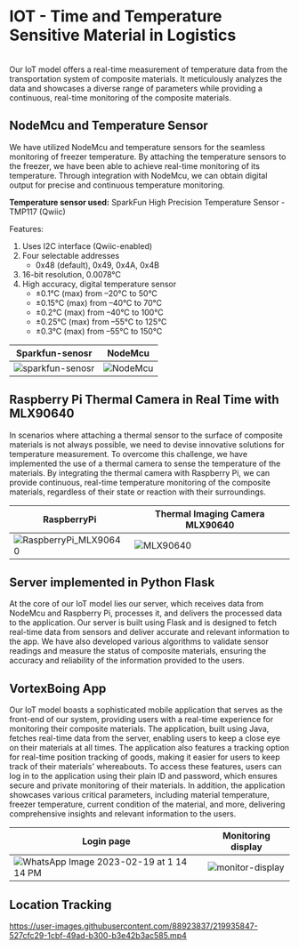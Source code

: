# IOT - Time and Temperature Sensitive Material in Logistics

<br>
Our IoT model offers a real-time measurement of temperature data from the transportation system of composite materials. It meticulously analyzes the data and showcases a diverse range of parameters while providing a continuous, real-time monitoring of the composite materials.


## NodeMcu and Temperature Sensor

We have utilized NodeMcu and temperature sensors for the seamless monitoring of freezer temperature. By attaching the temperature sensors to the freezer, we have been able to achieve real-time monitoring of its temperature. Through integration with NodeMcu, we can obtain digital output for precise and continuous temperature monitoring.


**Temperature sensor used:**
SparkFun High Precision Temperature Sensor - TMP117 (Qwiic)

Features:
1. Uses I2C interface (Qwiic-enabled)
2. Four selectable addresses
    - 0x48 (default), 0x49, 0x4A, 0x4B
3. 16-bit resolution, 0.0078°C
4. High accuracy, digital temperature sensor
    - ±0.1°C (max) from –20°C to 50°C
    - ±0.15°C (max) from –40°C to 70°C
    - ±0.2°C (max) from –40°C to 100°C
    - ±0.25°C (max) from –55°C to 125°C
    - ±0.3°C (max) from –55°C to 150°C


 
 
Sparkfun-senosr | NodeMcu
--- | ---
![sparkfun-senosr](https://user-images.githubusercontent.com/88923837/219882730-7eba4b8f-5ce3-48f7-a8ea-ae0b5a040903.jpg) | ![NodeMcu](https://user-images.githubusercontent.com/88923837/219882738-d57f8997-d864-4007-9df1-328de76ed060.png)





## Raspberry Pi Thermal Camera in Real Time with MLX90640
In scenarios where attaching a thermal sensor to the surface of composite materials is not always possible, we need to devise innovative solutions for temperature measurement. To overcome this challenge, we have implemented the use of a thermal camera to sense the temperature of the materials. By integrating the thermal camera with Raspberry Pi, we can provide continuous, real-time temperature monitoring of the composite materials, regardless of their state or reaction with their surroundings.

RaspberryPi |  Thermal Imaging Camera MLX90640
--- | ---
![RaspberryPi_MLX90640](https://user-images.githubusercontent.com/88923837/219882744-7ae4b980-c948-4b37-997c-0b53f144f9fd.png) | ![MLX90640](https://user-images.githubusercontent.com/88923837/219882748-c76e3768-259b-443b-8874-da40c82becc1.jpg)


## Server implemented in Python Flask

At the core of our IoT model lies our server, which receives data from NodeMcu and Raspberry Pi, processes it, and delivers the processed data to the application. Our server is built using Flask and is designed to fetch real-time data from sensors and deliver accurate and relevant information to the app. We have also developed various algorithms to validate sensor readings and measure the status of composite materials, ensuring the accuracy and reliability of the information provided to the users.



## VortexBoing App

Our IoT model boasts a sophisticated mobile application that serves as the front-end of our system, providing users with a real-time experience for monitoring their composite materials. The application, built using Java, fetches real-time data from the server, enabling users to keep a close eye on their materials at all times. The application also features a tracking option for real-time position tracking of goods, making it easier for users to keep track of their materials' whereabouts. To access these features, users can log in to the application using their plain ID and password, which ensures secure and private monitoring of their materials. In addition, the application showcases various critical parameters, including material temperature, freezer temperature, current condition of the material, and more, delivering comprehensive insights and relevant information to the users.


Login page | Monitoring display
--- | ---
![WhatsApp Image 2023-02-19 at 1 14 14 PM](https://user-images.githubusercontent.com/88923837/219935789-7e4ba742-ed6b-47df-a74e-1637cd49ad93.jpeg) | ![monitor-display](https://user-images.githubusercontent.com/88923837/219923440-271fb8e7-8f93-477c-aeeb-7495a91f6330.jpeg)


## Location Tracking

https://user-images.githubusercontent.com/88923837/219935847-527cfc29-1cbf-49ad-b300-b3e42b3ac585.mp4


